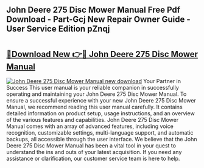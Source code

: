 ## John Deere 275 Disc Mower Manual Free Pdf Download - Part-Gcj New Repair Owner Guide - User Service Edition pZnqj

# <h2><a href="http://bc85771.oget.top/?id=John+Deere+275+Disc+Mower+Manual">🔗Download New 👉🔴 John Deere 275 Disc Mower Manual</a></h2>

[![John Deere 275 Disc Mower Manual new download](https://i.imgur.com/5g1atiW.png)](http://bc85771.oget.top/?id=John+Deere+275+Disc+Mower+Manual)
Your Partner in Success This user manual is your reliable companion in successfully operating and maintaining your John Deere 275 Disc Mower Manual. To ensure a successful experience with your new John Deere 275 Disc Mower Manual, we recommend reading this user manual carefully. It contains detailed information on product setup, usage instructions, and an overview of the various features and capabilities. John Deere 275 Disc Mower Manual comes with an array of advanced features, including voice recognition, customizable settings, multi-language support, and automatic backups, all accessible through the user interface. We believe that the John Deere 275 Disc Mower Manual has been a vital tool in your quest to understand the ins and outs of your latest acquisition. If you need any assistance or clarification, our customer service team is here to help.
